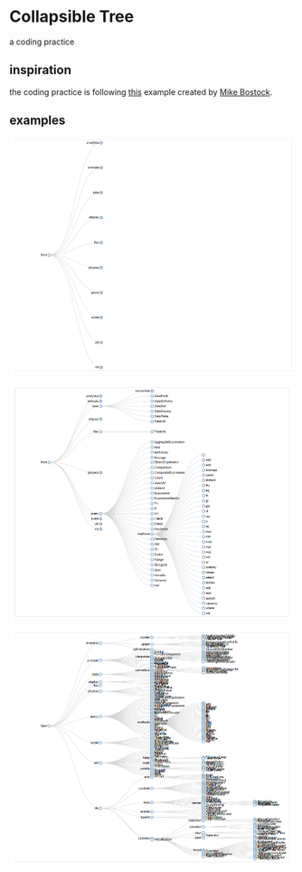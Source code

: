 # Collapsible Tree

a coding practice

## inspiration

the coding practice is following [this](https://bl.ocks.org/mbostock/4339083) example created by [Mike Bostock](https://bost.ocks.org/mike/). 

## examples

![collapsed tree](./img/collapsed.png)

![partially expanded tree](./img/partially-expanded.png)

![fully expanded tree](./img/fully-expanded.png)